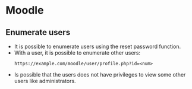 # Moodle

## Enumerate users

* It is possible to enumerate users using the reset password function.
* With a user, it is possible to enumerate other users:
  ```url
  https://example.com/moodle/user/profile.php?id=<num>
  ```
* Is possible that the users does not have privileges to view some other users like administrators.
